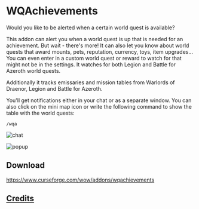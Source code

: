 # WQAchievements
Would you like to be alerted when a certain world quest is available?

This addon can alert you when a world quest is up that is needed for an achievement.
But wait - there's more! It can also let you know about world quests that award mounts, pets, reputation, currency, toys, item upgrades... You can even enter in a custom world quest or reward to watch for that might not be in the settings. It watches for both Legion and Battle for Azeroth world quests.

Additionally it tracks emissaries and mission tables from Warlords of Draenor, Legion and Battle for Azeroth.

You'll get notifications either in your chat or as a separate window. You can also click on the mini map icon or write the following command to show the table with the world quests:
```
/wqa
```

![chat](https://user-images.githubusercontent.com/13890391/54945075-4b7f3680-4f35-11e9-9e5d-b7c73290b0b0.png)

![popup](https://user-images.githubusercontent.com/13890391/54945079-4cb06380-4f35-11e9-8388-11b6ecd3d3bb.png)

## Download
https://www.curseforge.com/wow/addons/wqachievements

## [Credits](/credits.md)
